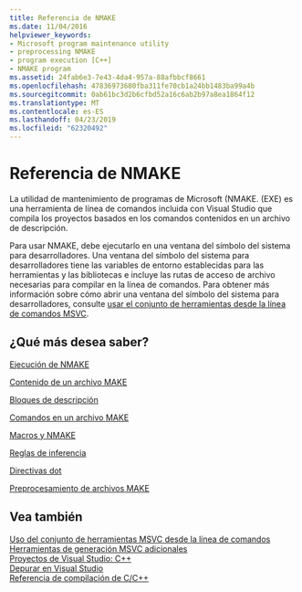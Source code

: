 ```yaml
---
title: Referencia de NMAKE
ms.date: 11/04/2016
helpviewer_keywords:
- Microsoft program maintenance utility
- preprocessing NMAKE
- program execution [C++]
- NMAKE program
ms.assetid: 24fab6e3-7e43-4da4-957a-88afbbcf8661
ms.openlocfilehash: 47836973680fba311fe70cb1a24bb1483ba99a4b
ms.sourcegitcommit: 0ab61bc3d2b6cfbd52a16c6ab2b97a8ea1864f12
ms.translationtype: MT
ms.contentlocale: es-ES
ms.lasthandoff: 04/23/2019
ms.locfileid: "62320492"
---
```

# <a name="nmake-reference"></a>Referencia de NMAKE

La utilidad de mantenimiento de programas de Microsoft (NMAKE. (EXE) es una herramienta de línea de comandos incluida con Visual Studio que compila los proyectos basados en los comandos contenidos en un archivo de descripción.

Para usar NMAKE, debe ejecutarlo en una ventana del símbolo del sistema para desarrolladores. Una ventana del símbolo del sistema para desarrolladores tiene las variables de entorno establecidas para las herramientas y las bibliotecas e incluye las rutas de acceso de archivo necesarias para compilar en la línea de comandos. Para obtener más información sobre cómo abrir una ventana del símbolo del sistema para desarrolladores, consulte [usar el conjunto de herramientas desde la línea de comandos MSVC](../building-on-the-command-line.md).

## <a name="what-do-you-want-to-know-more-about"></a>¿Qué más desea saber?

[Ejecución de NMAKE](running-nmake.md)

[Contenido de un archivo MAKE](contents-of-a-makefile.md)

[Bloques de descripción](description-blocks.md)

[Comandos en un archivo MAKE](commands-in-a-makefile.md)

[Macros y NMAKE](macros-and-nmake.md)

[Reglas de inferencia](inference-rules.md)

[Directivas dot](dot-directives.md)

[Preprocesamiento de archivos MAKE](makefile-preprocessing.md)

## <a name="see-also"></a>Vea también

[Uso del conjunto de herramientas MSVC desde la línea de comandos](../building-on-the-command-line.md)<br/>
[Herramientas de generación MSVC adicionales](c-cpp-build-tools.md)<br/>
[Proyectos de Visual Studio: C++](../creating-and-managing-visual-cpp-projects.md)<br/>
[Depurar en Visual Studio](/visualstudio/debugger/debugging-in-visual-studio)<br/>
[Referencia de compilación de C/C++](c-cpp-building-reference.md)
